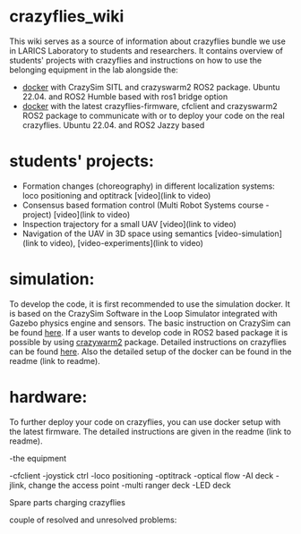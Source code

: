 # crazyflies_wiki

This wiki serves as a source of information about crazyflies bundle we use in LARICS Laboratory to students and researchers. It contains overview of students' projects with crazyflies and instructions on how to use the belonging equipment in the lab alongside the:  
* [docker](https://github.com/larics/docker_files/tree/master/ros2/ros2-humble/crazyflies-sitl) with CrazySim SITL and crazyswarm2 ROS2 package. Ubuntu 22.04. and ROS2 Humble based with ros1 bridge option
* [docker](https://github.com/larics/docker_files/tree/master/ros2/ros2-jazzy/crazyflies) with the latest crazyflies-firmware, cfclient and crazyswarm2 ROS2 package to communicate with or to deploy your code on the real crazyflies. Ubuntu 22.04. and ROS2 Jazzy based

# students' projects: 
* Formation changes (choreography) in different localization systems: loco positioning and optitrack [video](link to video)
* Consensus based formation control (Multi Robot Systems course - project) [video](link to video)
* Inspection trajectory for a small UAV [video](link to video)
* Navigation of the UAV in 3D space using semantics [video-simulation](link to video), [video-experiments](link to video)

# simulation:
To develop the code, it is first recommended to use the simulation docker. It is based on the CrazySim Software in the Loop Simulator integrated with Gazebo physics engine and sensors. The basic instruction on CrazySim can be found [here](link). If a user wants to develop code in ROS2 based package it is possible by using [crazywarm2](link) package. Detailed instructions on crazyflies can be found [here](link). Also the detailed setup of the docker can be found in the readme (link to readme).

# hardware:
To further deploy your code on crazyflies, you can use docker setup with the latest firmware. The detailed instructions are given in the readme (link to readme). 

-the equipment

-cfclient
-joystick ctrl
-loco positioning 
-optitrack
-optical flow 
-AI deck - jlink, change the access point
-multi ranger deck
-LED deck

Spare parts
charging crazyflies

couple of resolved and unresolved problems:
